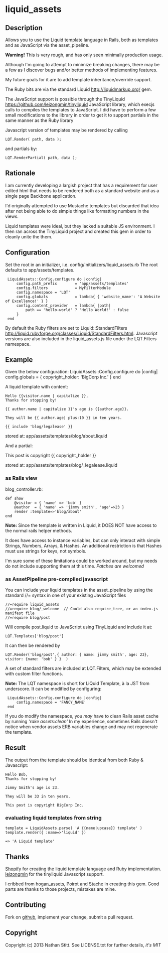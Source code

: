 # liquid_assets

## Description

Allows you to use the Liquid template language in Rails, both as
templates and as JavaScript via the asset_pipeline.

**Warning!** This is very rough, and has only seen minimally production usage.

Although I'm going to attempt to minimize breaking changes, there may
be a few as I discover bugs and/or better methods of implementing
features.

My future goals for it are to add template inheritance/override
support.

The Ruby bits are via the standard Liquid http://liquidmarkup.org/
gem.

The JavaScript support is possible through the TinyLiquid
https://github.com/leizongmin/tinyliquid JavaScript library, which
execjs calls to compiles the templates to JavaScript.  I did have to
perform a few small modifications to the library in order to get it to
support partials in the same manner as the Ruby library

Javascript version of templates may be rendered by calling

    LQT.Render( path, data );

and partials by:

    LQT.RenderPartial( path, data );

## Rationale
I am currently developing a largish project that has a requirement for
user edited html that needs to be rendered both as a standard website
and as a single page Backbone application.

I'd originally attempted to use Mustache templates but discarded that
idea after not being able to do simple things like formatting numbers
in the views.

Liquid templates were ideal, but they lacked a suitable JS
environment.  I then ran across the TinyLiquid project and created
this gem in order to cleanly unite the them.


## Configuration

Set the root in an initializer, i.e. config/initializers/liquid_assets.rb
The root defaults to app/assets/templates.

     LiquidAssets::Config.configure do |config|
         config.path_prefix        = 'app/assets/templates'
         config.filters            = MyFilterModule
         config.namespace = 'LQT'
         config.globals            = lambda{ { 'website_name': 'A Website of Excellence!' } }
         config.content_provider   = lambda{ |path|
             path == 'hello-world' ? 'Hello World!' : false
         }
     end

By default the Ruby filters are set to Liquid::StandardFilters
http://liquid.rubyforge.org/classes/Liquid/StandardFilters.html. Javascript
versions are also included in the liquid_assets.js file under the
LQT.Filters namespace.


Example
-----

Given the below configuration:
     LiquidAssets::Config.configure do |config|
         config.globals   = { copyright_holder: 'BigCorp Inc.' }
     end

A liquid template with content:

    Hello {{visitor.name | capitalize }},
    Thanks for stopping by!

    {{ author.name | capitalize }}'s age is {{author.age}}.

    They will be {{ author.age| plus:10 }} in ten years.

    {{ include 'blog/legalease' }}


stored at: app/assets/templates/blog/about.liquid

And a partial:

   This post is copyright {{ copyright_holder }}

stored at: app/assets/templates/blog/_legalease.liquid


### as Rails view


blog_controller.rb:

    def show
        @visitor = { 'name' => 'bob' }
        @author  = { 'name' => 'jimmy smith', 'age'=>23 }
        render :template=>'blog/about'
    end

**Note:** Since the template is written in Liquid, it DOES NOT have access to
the normal rails helper methods.

It does have access to instance variables, but can only interact with
simple Strings, Numbers, Arrays, & Hashes. An additional restriction
is that Hashes must use strings for keys, not symbols.

I'm sure some of these limitations could be worked around, but my
needs do not include supporting them at this time.  *Patches are welcomed*


### as AssetPipeline pre-compiled javascript

You can include your liquid templates in the asset_pipeline by
using the standard //=  syntax in one of your existing JavaScript files

    //=require liquid_assets
    //=require blog/_welcome  // Could also require_tree, or an index.js manifest file
    //=require blog/post

Will compile post.liquid to JavaScript using TinyLiquid and include it at:

    LQT.Templates['blog/post']

It can then be rendered by

    LQT.Render('blog/post',{ author: { name: jimmy smith', age: 23}, visitor: {name: 'bob' } }  )

A set of standard filters are included at LQT.Filters, which may be extended with
custom filter functions.

**Note:** The LQT namespace is short for LiQuid Template, à la JST from underscore.
It can be modified by configuring:

     LiquidAssets::Config.configure do |config|
         config.namespace = 'FANCY_NAME'
     end

If you do modify the namespace, you *may* have to clean Rails asset
cache by running *'rake assets:clean'* In my experience, sometimes
Rails doesn't notice when vendor assets ERB variables change and may
not regenerate the template.

## Result

The output from the template should be identical from both Ruby & Javascript:

    Hello Bob,
    Thanks for stopping by!

    Jimmy Smith's age is 23.

    They will be 33 in ten years.

    This post is copyright BigCorp Inc.


### evaluating liquid templates from string

    template = LiquidAssets.parse( 'A {{name|upcase}} template' )
    template.render({ :name=>'liquid' })

    => 'A Liquid template'


## Thanks

[Shopify](http://www.shopify.com/)
for creating the liquid template language and Ruby implementation.  [leizongmin](https://github.com/leizongmin/tinyliquid) for the
tinyliquid Javascript support.

I cribbed from [hogan_assets](https://github.com/leshill/hogan_assets/), [Poirot](https://github.com/olivernn/poirot) and [Stache](https://github.com/agoragames/stache/) in creating this gem.  Good parts
are thanks to those projects, mistakes are mine.


## Contributing
Fork on [github](https://github.com/nathanstitt/liquid_assets), implement your change, submit a pull request.


## Copyright

Copyright (c) 2013 Nathan Stitt. See LICENSE.txt for
further details, *it's MIT*
